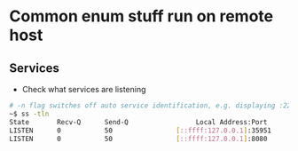 # Common enum stuff run on remote host

## Services

* Check what services are listening

```bash
# -n flag switches off auto service identification, e.g. displaying :22 as :ssh
~$ ss -tln
State       Recv-Q      Send-Q                 Local Address:Port              Peer Address:Port      Process      
LISTEN      0           50                [::ffff:127.0.0.1]:35951                        *:*                      
LISTEN      0           50                [::ffff:127.0.0.1]:8080                         *:* 
```


